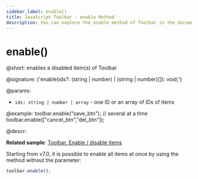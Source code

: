 ```yaml
---
sidebar_label: enable()
title: JavaScript Toolbar - enable Method 
description: You can explore the enable method of Toolbar in the documentation of the DHTMLX JavaScript UI library. Browse developer guides and API reference, try out code examples and live demos, and download a free 30-day evaluation version of DHTMLX Suite.
---
```


# enable()

@short: enables a disabled item(s) of Toolbar

@signature: {'enable(ids?: (string | number) | (string | number)[]): void;'}

@params:
- `ids: string | number | array` - one ID or an array of IDs of items

@example:
toolbar.enable("save_btn");
// several at a time
toolbar.enable(["cancel_btn","del_btn"]);

@descr:

**Related sample**: [Toolbar. Enable / disable items](https://snippet.dhtmlx.com/ovblenaf)

Starting from v7.0, it is possible to enable all items at once by using the method without the parameter:

```javascript
toolbar.enable();
```

[comment]: # (@related: toolbar/common_methods.md#disabling-and-enabling-controls)

